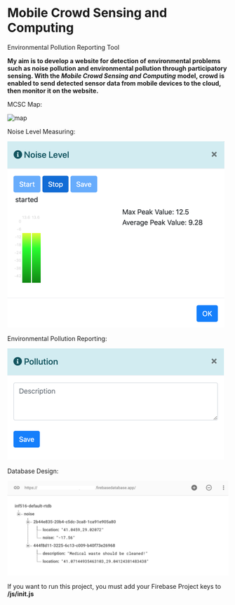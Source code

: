 # Mobile Crowd Sensing and Computing
Environmental Pollution Reporting Tool

**My aim is to develop a website for detection of environmental problems such as noise pollution and environmental pollution through participatory sensing. With the *Mobile Crowd Sensing and Computing* model, crowd is enabled to send detected sensor data from mobile devices to the cloud, then monitor it on the website.**

MCSC Map:

![map](./assets/map.png)

Noise Level Measuring:

<img src="./assets/noise.png" alt="noise" style="zoom:50%;" />

Environmental Pollution Reporting:

<img src="./assets/report.png" alt="report" style="zoom:50%;" />

Database Design:

<img src="./assets/db.png" alt="db" style="zoom:50%;" />

If you want to run this project, you must add your Firebase Project keys to **/js/init.js**



